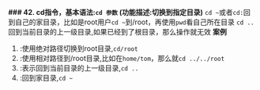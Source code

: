 **### 42. cd指令，基本语法:`cd 参数` (功能描述:切换到指定目录)**
`cd ~`或者`cd:`回到自己的家目录，比如是root用户`cd ~`到/root，再使用`pwd`看自己所在目录
`cd ..`回到当前目录的上一级目录,如果已经到了根目录，那么操作就无效
**案例**
1. :使用绝对路径切换到root目录,`cd/root`
2. :使用相对路径到/root目录,比如在`home/tom`，那么就`cd ../../root`
3. :表示回到当前目录的上一级目录,`cd ..`
4. :回到家目录,`cd ~`